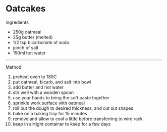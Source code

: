 # Oatcakes

Ingredients

-   250g oatmeal
-   25g butter (melted)
-   1/2 tsp bicarbonate of soda
-   pinch of salt
-   150ml hot water

--------------------------------------------------------------------------------

Method

1.  preheat oven to 180C
2.  put oatmeal, bicarb, and salt into bowl
3.  add butter and hot water
4.  stir well with a wooden spoon
5.  use your hands to bring the soft paste together
6.  sprinkle work surface with oatmeal
7.  roll out the dough to desired thickness, and cut out shapes
8.  bake on a baking tray for 15 minutes
9.  remove and allow to cool a little before transferring to wire rack
10. keep in airtight container to keep for a few days
